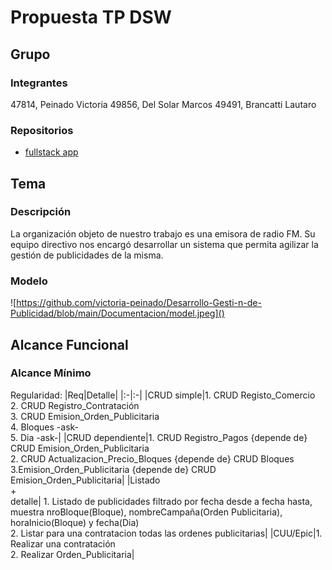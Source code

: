 # Propuesta TP DSW

## Grupo
### Integrantes
47814, Peinado Victoria
49856, Del Solar Marcos
49491, Brancatti Lautaro

### Repositorios
* [fullstack app](https://github.com/victoria-peinado/Desarrollo-Gesti-n-de-Publicidad)

## Tema
### Descripción
La organización objeto de nuestro trabajo es una emisora de radio FM. Su equipo directivo nos encargó desarrollar un sistema que permita agilizar la gestión de publicidades de la misma. 


### Modelo
![https://github.com/victoria-peinado/Desarrollo-Gesti-n-de-Publicidad/blob/main/Documentacion/model.jpeg]()


## Alcance Funcional 

### Alcance Mínimo 

Regularidad:
|Req|Detalle|
|:-|:-|
|CRUD simple|1. CRUD Registo_Comercio<br>2. CRUD Registro_Contratación<br>3. CRUD Emision_Orden_Publicitaria<br> 4. Bloques -ask-<br>5. Dia -ask-|
|CRUD dependiente|1. CRUD Registro_Pagos {depende de} CRUD Emision_Orden_Publicitaria<br>2. CRUD Actualizacion_Precio_Bloques {depende de} CRUD Bloques<br>3.Emision_Orden_Publicitaria {depende de} CRUD Emision_Orden_Publicitaria|
|Listado<br>+<br>detalle| 1. Listado de publicidades filtrado por fecha desde a fecha hasta, muestra nroBloque(Bloque), nombreCampaña(Orden Publicitaria), horaInicio(Bloque) y fecha(Dia) <br> 2. Listar para una contratacion todas las ordenes publicitarias|
|CUU/Epic|1. Realizar una contratación<br>2. Realizar Orden_Publicitaria|




